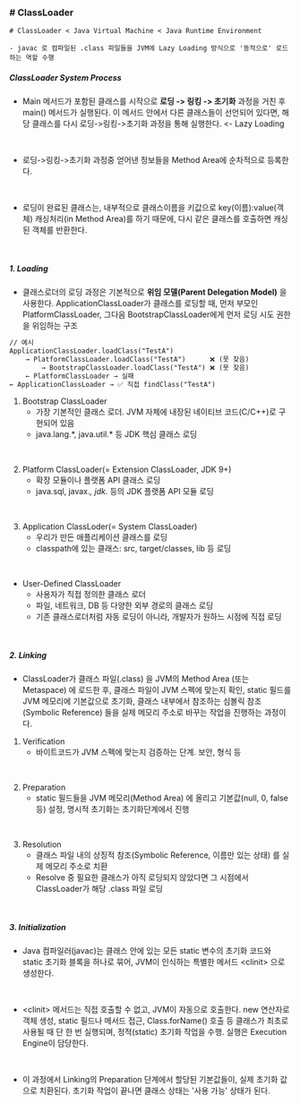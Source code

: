 
### # ClassLoader

```
# ClassLoader < Java Virtual Machine < Java Runtime Environment

- javac 로 컴파일된 .class 파일들을 JVM에 Lazy Loading 방식으로 '동적으로' 로드하는 역할 수행
```

##### ClassLoader System Process

- Main 메서드가 포함된 클래스를 시작으로 **로딩 -> 링킹 -> 초기화** 과정을 거친 후 main() 메서드가 실행된다. 이 메서드 안에서 다른 클래스들이 선언되어 있다면, 해당 클래스를 다시 로딩->링킹->초기화 과정을 통해 실행한다. <- Lazy Loading
<br>

- 로딩->링킹->초기화 과정중 얻어낸 정보들을 Method Area에 순차적으로 등록한다.
<br>

- 로딩이 완료된 클래스는, 내부적으로 클래스이름을 키값으로 key(이름):value(객체) 캐싱처리(in Method Area)를 하기 때문에, 다시 같은 클래스를 호출하면 캐싱된 객체를 반환한다.
<br>

</div>

##### 1. Loading

- 클래스로더의 로딩 과정은 기본적으로 **위임 모델(Parent Delegation Model)** 을 사용한다. ApplicationClassLoader가 클래스를 로딩할 때, 먼저 부모인 PlatformClassLoader, 그다음 BootstrapClassLoader에게 먼저 로딩 시도 권한을 위임하는 구조

~~~md
// 예시
ApplicationClassLoader.loadClass("TestA")
    → PlatformClassLoader.loadClass("TestA")      ❌ (못 찾음)
        → BootstrapClassLoader.loadClass("TestA") ❌ (못 찾음)
    ← PlatformClassLoader → 실패
← ApplicationClassLoader → ✅ 직접 findClass("TestA")
~~~

1. Bootstrap ClassLoader
    - 가장 기본적인 클래스 로더. JVM 자체에 내장된 네이티브 코드(C/C++)로 구현되어 있음
    - java.lang.\*, java.util.\* 등 JDK 핵심 클래스 로딩
<br>

2. Platform ClassLoader(= Extension ClassLoader, JDK 9+)
    - 확장 모듈이나 플랫폼 API 클래스 로딩
    - java.sql, javax.*, jdk.* 등의 JDK 플랫폼 API 모듈 로딩
<br>

3. Application ClassLoder(= System ClassLoader)
    - 우리가 만든 애플리케이션 클래스를 로딩
    - classpath에 있는 클래스: src, target/classes, lib 등 로딩
<br>

- User-Defined ClassLoader
  - 사용자가 직접 정의한 클래스 로더
  - 파일, 네트워크, DB 등 다양한 외부 경로의 클래스 로딩
  - 기존 클래스로더처럼 자동 로딩이 아니라, 개발자가 원하느 시점에 직접 로딩

<br>

##### 2. Linking

- ClassLoader가 클래스 파일(.class) 을 JVM의 Method Area (또는 Metaspace) 에 로드한 후, 클래스 파일이 JVM 스펙에 맞는지 확인, static 필드를 JVM 메모리에 기본값으로 초기화, 클래스 내부에서 참조하는 심볼릭 참조(Symbolic Reference) 들을 실제 메모리 주소로 바꾸는 작업을 진행하는 과정이다.

1. Verification
    - 바이트코드가 JVM 스펙에 맞는지 검증하는 단계. 보안, 형식 등
<br>

2. Preparation
    - static 필드들을 JVM 메모리(Method Area) 에 올리고 기본값(null, 0, false 등) 설정, 명시적 초기화는 초기화단계에서 진행
<br>

3. Resolution
    - 클래스 파일 내의 상징적 참조(Symbolic Reference, 이름만 있는 상태) 를 실제 메모리 주소로 치환
    - Resolve 중 필요한 클래스가 아직 로딩되지 않았다면 그 시점에서 ClassLoader가 해당 .class 파일 로딩
<br>

##### 3. Initialization

- Java 컴파일러(javac)는 클래스 안에 있는 모든 static 변수의 초기화 코드와 static 초기화 블록을 하나로 묶어, JVM이 인식하는 특별한 메서드 \<clinit> 으로 생성한다.
<br>

- \<clinit> 메서드는 직접 호출할 수 없고, JVM이 자동으로 호출한다. new 연산자로 객체 생성, static 필드나 메서드 접근, Class.forName() 호출 등 클래스가 최초로 사용될 때 단 한 번 실행되며, 정적(static) 초기화 작업을 수행. 실행은 Execution Engine이 담당한다.
<br>

- 이 과정에서 Linking의 Preparation 단계에서 할당된 기본값들이, 실제 초기화 값으로 치환된다. 초기화 작업이 끝나면 클래스 상태는 '사용 가능' 상태가 된다.
<br>
